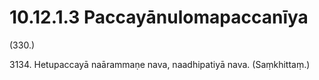 # 10.12.1.3 Paccayānulomapaccanīya

(330.)

3134\. Hetupaccayā naārammaṇe nava, naadhipatiyā nava. (Saṃkhittaṃ.)
